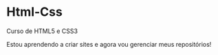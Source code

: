 # Html-Css
 Curso de HTML5 e CSS3 

 Estou aprendendo a criar sites e agora vou gerenciar meus repositórios!
